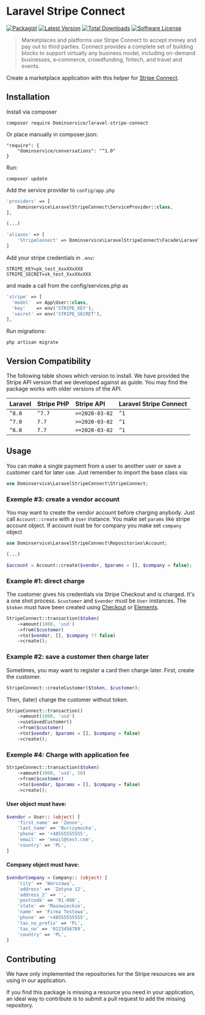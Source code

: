 # Laravel Stripe Connect

[![Packagist](https://img.shields.io/packagist/v/dominservice/laravel-stripe-connect.svg)]()
[![Latest Version](https://img.shields.io/github/release/dominservice/laravel-stripe-connect.svg?style=flat-square)](https://github.com/dominservice/laravel-stripe-connect/releases)
[![Total Downloads](https://img.shields.io/packagist/dt/dominservice/laravel-stripe-connect.svg?style=flat-square)](https://packagist.org/packages/dominservice/laravel-stripe-connect)
[![Software License](https://img.shields.io/badge/license-MIT-brightgreen.svg?style=flat-square)](LICENSE)

> Marketplaces and platforms use Stripe Connect to accept money and pay out to third parties. Connect provides a complete set of building blocks to support virtually any business model, including on-demand businesses, e‑commerce, crowdfunding, fintech, and travel and events. 

Create a marketplace application with this helper for [Stripe Connect](https://stripe.com/connect).

## Installation

Install via composer

```
composer require Dominservice/laravel-stripe-connect
```
Or place manually in composer.json:
```
"require": {
    "dominservice/conversations": "^1.0"
}
```
Run:
```
composer update
```
Add the service provider to `config/app.php`

```php
'providers' => [
    Dominservice\LaravelStripeConnect\ServiceProvider::class,
],

(...)

'aliases' => [
    'StripeConnect' => Dominservice\LaravelStripeConnect\Facade\LaravelStripeConnectFacade::class,
]
```

Add your stripe credentials in `.env`:

```
STRIPE_KEY=pk_test_XxxXXxXXX
STRIPE_SECRET=sk_test_XxxXXxXXX
```
and made a call from the config/services.php as

```php
'stripe' => [
  'model'  => App\User::class,
  'key'    => env('STRIPE_KEY'),
  'secret' => env('STRIPE_SECRET'),
],
```

Run migrations:

```
php artisan migrate
```

## Version Compatibility

The following table shows which version to install. We have provided the Stripe API version that we
developed against as guide. You may find the package works with older versions of the API.

| Laravel | Stripe PHP | Stripe API | Laravel Stripe Connect |
| :-- | :-- | :-- | :-- |
| `^8.0` | `^7.7` | `>=2020-03-02` | `^1` |
| `^7.0` | `7.7` | `>=2020-03-02` | `^1` |
| `^6.0` | `7.7` | `>=2020-03-02` | `^1` |

## Usage

You can make a single payment from a user to another user
 or save a customer card for later use. Just remember to
 import the base class via:
 
```php
use Dominservice\LaravelStripeConnect\StripeConnect;
```

### Exemple #3: create a vendor account

You may want to create the vendor account before charging anybody.
Just call `Account::create` with a `User` instance.
You make set `params` like stripe account object.
If account nust be for company you make set `company` object

```php
use Dominservice\LaravelStripeConnect\Repositories\Account;

(...)

$account = Account::create($vendor, $params = [], $company = false);
```

### Example #1: direct charge

The customer gives his credentials via Stripe Checkout and is charged.
It's a one shot process. `$customer` and `$vendor` must be `User` instances.
The `$token` must have been created using [Checkout](https://stripe.com/docs/checkout/tutorial) or [Elements](https://stripe.com/docs/stripe-js).

```php
StripeConnect::transaction($token)
    ->amount(1000, 'usd')
    ->from($customer)
    ->to($vendor, [], $company ?? false)
    ->create();
```
### Example #2: save a customer then charge later

Sometimes, you may want to register a card then charge later.
First, create the customer.

```php
StripeConnect::createCustomer($token, $customer);
```

Then, (later) charge the customer without token.

```php
StripeConnect::transaction()
    ->amount(1000, 'usd')
    ->useSavedCustomer()
    ->from($customer)
    ->to($vendor, $params = [], $company = false)
    ->create(); 
```

### Exemple #4: Charge with application fee

```php
StripeConnect::transaction($token)
    ->amount(1000, 'usd', 50)
    ->from($customer)
    ->to($vendor, $params = [], $company = false)
    ->create(); 
```

#### User object must have:
```php
$vendor = User:: (object) [
    'first_name' => 'Zenon',
    'last_name' => 'Burczymucha',
    'phone' => '+48555555555',
    'email' => 'email@test.com',
    'country' => 'PL',
]
```
#### Company object must have:
```php
$vendorCompany = Company:: (object) [
    'city' => 'Warszawa',
    'address' => 'Zatyna 12',
    'address_2' => '',
    'postcode' => '01-000',
    'state' => 'Mazowieckie',
    'name' => 'Firma Testowa',
    'phone' => '+48555555555',
    'tax_no_prefix' => 'PL',
    'tax_no' => '0123456789',
    'country' => 'PL',
]
```

## Contributing

We have only implemented the repositories for the Stripe resources we are using in our application.

If you find this package is missing a resource you need in your application, an ideal way to contribute
is to submit a pull request to add the missing repository.

